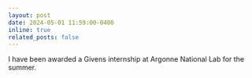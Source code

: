 ```yaml
---
layout: post
date: 2024-05-01 11:59:00-0400
inline: true
related_posts: false
---
```


I have been awarded a Givens internship at Argonne National Lab for the summer.

